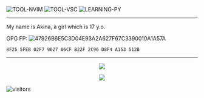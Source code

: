 <!-- markdownlint-disable MD013 MD041 MD033 MD045 MD040 -->
![TOOL-NVIM](https://img.shields.io/badge/Tool-NeoVim-blue) ![TOOL-VSC](https://img.shields.io/badge/Tool-VsCode-blue) ![LEARNING-PY](https://img.shields.io/badge/Learning-Python-orange)

---

My name is Akina, a girl which is 17 y.o.

GPG FP:
![47926B6E5C3D04E93A2A627F67C3390010A1A57A](https://img.shields.io/badge/PGP-8F25%205FEB%2002F7%209627%2006CF%20B22F%202C96%20D8F4%20A153%20512B-green?style=for-the-badge)
```
8F25 5FEB 02F7 9627 06CF B22F 2C96 D8F4 A153 512B
```

---

<p align="center">
  <a href="https://github.com/AkinaAcct">
    <img src=https://github-readme-stats.vercel.app/api?username=AkinaAcct&show_icons=true&title_color=66ccff&theme=tokyonight&include_all_commits=true&custom_title=STATUS&hide_border=true&count_private=true/>
  </a>
</p>

<p align="center">
  <a href="https://github.com/AkinaAcct">
    <img src="https://github-readme-stats.vercel.app/api/top-langs/?username=AkinaAcct&layout=compact&hide_border=true&title_color=66ccff&langs_count=8&theme=tokyonight"/>
  </a>
</p>

![visitors](https://count.getloli.com/get/@AkinaAcct?theme=rule34)

